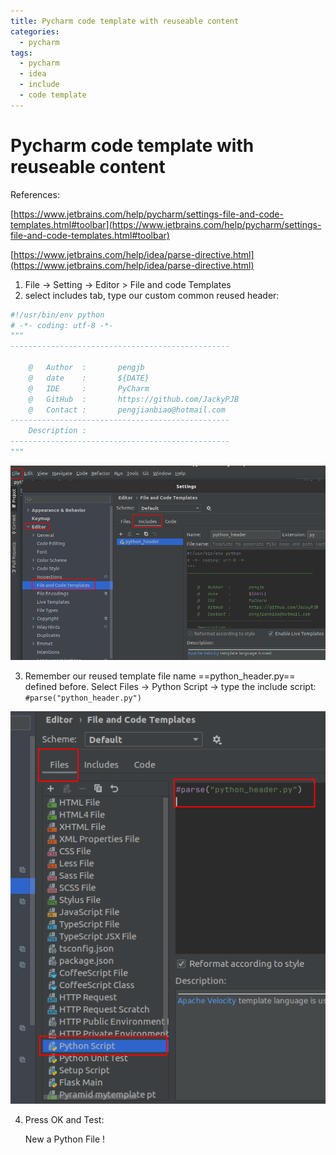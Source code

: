 ```yaml
---
title: Pycharm code template with reuseable content
categories:
  - pycharm
tags:
  - pycharm
  - idea
  - include
  - code template
---
```


# Pycharm code template with reuseable content

References:

[https://www.jetbrains.com/help/pycharm/settings-file-and-code-templates.html#toolbar](https://www.jetbrains.com/help/pycharm/settings-file-and-code-templates.html#toolbar)

[https://www.jetbrains.com/help/idea/parse-directive.html](https://www.jetbrains.com/help/idea/parse-directive.html)

1. File -> Setting -> Editor > File and code Templates
2. select includes tab, type our custom common reused header:

```python
#!/usr/bin/env python
# -*- coding: utf-8 -*-
"""
-------------------------------------------------

    @   Author  :       pengjb
    @   date    :       ${DATE}
    @   IDE     :       PyCharm
    @   GitHub  :       https://github.com/JackyPJB
    @   Contact :       pengjianbiao@hotmail.com
-------------------------------------------------
    Description :       
-------------------------------------------------
"""
```

![image-20210131005527986](/public/img/image-20210131005527986.png)

3. Remember our reused template file name ==python_header.py== defined before.  Select Files -> Python Script -> type the include script:  `#parse("python_header.py")`

![image-20210131010134828](/public/img/image-20210131010134828.png)

4. Press OK and Test:

   New a Python File !